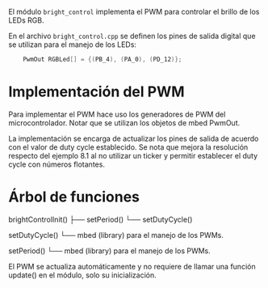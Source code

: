 El módulo `bright_control` implementa el PWM para controlar el brillo de los LEDs RGB.

En el archivo `bright_control.cpp` se definen los pines de salida digital que se utilizan para el manejo de los LEDs:

```cpp
    PwmOut RGBLed[] = {(PB_4), (PA_0), (PD_12)};
```

# Implementación del PWM
Para implementar el PWM hace uso los generadores de PWM del microcontrolador. Notar que se utilizan los objetos de mbed PwmOut.

La implementación se encarga de actualizar los pines de salida de acuerdo con el valor de duty cycle establecido. Se nota que mejora la resolución respecto del ejemplo 8.1 al no utilizar un ticker y 
permitir establecer el duty cycle con números flotantes.


# Árbol de funciones

brightControlInit()
    ├── setPeriod()
    └── setDutyCycle()

setDutyCycle()
    └── mbed (library) para el manejo de los PWMs.

setPeriod()
    └── mbed (library) para el manejo de los PWMs.

El PWM se actualiza automáticamente y no requiere de llamar una función update() en el módulo, solo su inicialización.